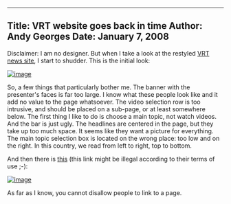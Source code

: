 -----
Title:  VRT website goes back in time
Author: Andy Georges
Date: January 7, 2008
-----







Disclaimer: I am no designer. But when I take a look at the restyled
[VRT news site](http://deredactie.be/), I start to shudder. This is the
initial look:


[![image](C44A4441-56C4-41F9-A2E7-F1159F56E4BE-1.jpg)](http://www.flickr.com/photos/itkovian/2174625511/)


So, a few things that particularly bother me. The banner with the
presenter's faces is far too large. I know what these people look like
and it add no value to the page whatsoever. The video selection row is
too intrusive, and should be placed on a sub-page, or at least somewhere
below. The first thing I like to do is choose a main topic, not watch
videos. And the bar is just ugly. The headlines are centered in the
page, but they take up too much space. It seems like they want a picture
for everything. The main topic selection box is located on the wrong
place: too low and on the right. In this country, we read from left to
right, top to bottom.


And then there is
[this](http://www.deredactie.be/cm/de.redactie/help/gebruiksvoorwaarden_nl)
(this link might be illegal according to their terms of use ;-):


[![image](C44A4441-56C4-41F9-A2E7-F1159F56E4BE-2.png)](http://www.flickr.com/photos/itkovian/2174655339/)


As far as I know, you cannot disallow people to link to a page.




